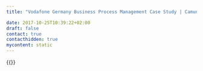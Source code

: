 ```yaml
---
title: "Vodafone Germany Business Process Management Case Study | Camunda BPM"

date: 2017-10-25T10:39:22+02:00
draft: false
contact: true
contacthidden: true
mycontent: static
---
```

{{<case-study-single
company="Vodafone Germany"
companydescription="<p>Vodafone Germany is the largest national company in the Vodafone Group -- one of the largest telecommunications groups in the world. In fact, every second German is a Vodafone customer, with 49.6 million mobile phone cards, almost 11 million broadband and 14 million television customers. Vodafone employees 16,000 people in Germany and generates revenues of almost 13 billion euros. </p>"
customerquote="<p><q>One of the greatest benefits of this project has been the close cooperation between business and IT fostered by business-process-centered communications between the teams.</q>  Michael Völler, Head of Project and Demand Management OTELO and Branded Reseller Business, Vodafone</p>"
teaser="Boosting Agility, Transparency and Scalability with Camunda"
usecase="Vodafone Germany’s OTELO and Branded Reseller Businesses transformed from multiple monoliths to a cloud-based infrastructure orchestrated with Camunda -- creating an omnichannel layer to orchestrate the end-to-end customer journey, greatly improving the customer experience, all while continuing to ship product increments."
videolink=""
logo="//images.ctfassets.net/vpidbgnakfvf/5Qmwf85juxeYTI6HWXkae6/850b03b0fe07c30b64a5564694ba9a29/vodafone-logo.png"
pdf="//assets.ctfassets.net/vpidbgnakfvf/7AKrMPIygTP2zySepeeNAj/88a3e7679dc39ad2e49d6ff8e29c8b8e/Camunda-CaseStudy_Vodafone_EN.pdf"
thumbnail="//images.ctfassets.net/vpidbgnakfvf/6g6lzP9haltWf5Ufegqhj/3f6801cd979dd5be11541371a6bc8676/cs-cover_Vodafone.jpg">}}